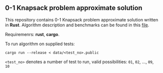 ## 0-1 Knapsack problem approximate solution

This repository contains 0-1 Knapsack problem approximate solution written in __Rust__. Algorithm description and benchmarks can be found in this [file](https://github.com/isadrtdinov/knapsack/blob/master/knapsack_solution.pdf).

Requiremenrs: __rust__, __cargo__.

To run algorithm on supplied tests:

`cargo run --release < data/<test_no>.public`

`<test_no>` denotes a number of test to run, valid possibilities: `01`, `02`, ..., `09`, `10`
